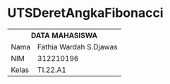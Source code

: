 # UTSDeretAngkaFibonacci
  <table>
  <tr>
  <th colspan="2">DATA MAHASISWA</th>
  </tr>
  <tr>
  <td>Nama</td>
  <td>Fathia Wardah S.Djawas</td>
  </tr>
  <tr>
  <td>NIM</td>
  <td>312210196</td>
  </tr>
  <tr>
  <td>Kelas</td>
  <td>TI.22.A1</td>
  </tr>
  </table>
